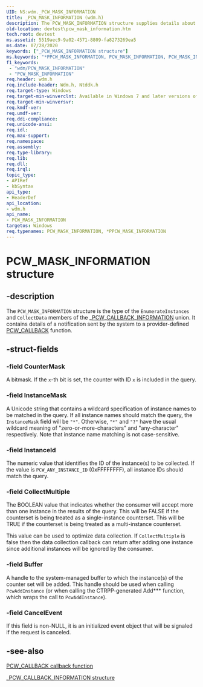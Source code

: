 ```yaml
---
UID: NS:wdm._PCW_MASK_INFORMATION
title: _PCW_MASK_INFORMATION (wdm.h)
description: The PCW_MASK_INFORMATION structure supplies details about the notification to send to the provider. This information is passed as part of the Info parameter to the PcwCallback function. This mask information is included in PCW_CALLBACK_INFORMATION.
old-location: devtest\pcw_mask_information.htm
tech.root: devtest
ms.assetid: 5519aec9-9a02-4571-8809-fa8273269ea5
ms.date: 07/28/2020
keywords: ["_PCW_MASK_INFORMATION structure"]
ms.keywords: "*PPCW_MASK_INFORMATION, PCW_MASK_INFORMATION, PCW_MASK_INFORMATION structure [Driver Development Tools], PPCW_MASK_INFORMATION, PPCW_MASK_INFORMATION structure pointer [Driver Development Tools], _PCW_MASK_INFORMATION, devtest.pcw_mask_information, km_pcw_44887cd4-4c18-4c6e-9168-5e89f37e970a.xml, wdm/PCW_MASK_INFORMATION, wdm/PPCW_MASK_INFORMATION"
f1_keywords:
 - "wdm/PCW_MASK_INFORMATION"
 - "PCW_MASK_INFORMATION"
req.header: wdm.h
req.include-header: Wdm.h, Ntddk.h
req.target-type: Windows
req.target-min-winverclnt: Available in Windows 7 and later versions of Windows.
req.target-min-winversvr: 
req.kmdf-ver: 
req.umdf-ver: 
req.ddi-compliance: 
req.unicode-ansi: 
req.idl: 
req.max-support: 
req.namespace: 
req.assembly: 
req.type-library: 
req.lib: 
req.dll: 
req.irql: 
topic_type:
- APIRef
- kbSyntax
api_type:
- HeaderDef
api_location:
- wdm.h
api_name:
- PCW_MASK_INFORMATION
targetos: Windows
req.typenames: PCW_MASK_INFORMATION, *PPCW_MASK_INFORMATION
---
```


# PCW_MASK_INFORMATION structure

## -description

The `PCW_MASK_INFORMATION` structure is the type of the `EnumerateInstances` and `CollectData` members of the [_PCW_CALLBACK_INFORMATION](ns-wdm-_pcw_callback_information.md) union. It contains details of a notification sent by the system to a provider-defined [PCW_CALLBACK](nc-wdm-pcw_callback.md) function.

## -struct-fields

### -field CounterMask

A bitmask. If the `x`-th bit is set, the counter with ID `x` is included in the query.

### -field InstanceMask

A Unicode string that contains a wildcard specification of instance names to be matched in the query. If all instance names should match the query, the `InstanceMask` field will be `"*"`. Otherwise, `"*"` and `"?"` have the usual wildcard meaning of "zero-or-more-characters" and "any-character" respectively. Note that instance name matching is not case-sensitive.

### -field InstanceId

The numeric value that identifies the ID of the instance(s) to be collected. If the value is `PCW_ANY_INSTANCE_ID` (0xFFFFFFFF), all instance IDs should match the query.

### -field CollectMultiple

The BOOLEAN value that indicates whether the consumer will accept more than one instance in the results of the query. This will be FALSE if the counterset is being treated as a single-instance counterset. This will be TRUE if the counterset is being treated as a multi-instance counterset.

This value can be used to optimize data collection. If `CollectMultiple` is false then the data collection callback can return after adding one instance since additional instances will be ignored by the consumer.

### -field Buffer

A handle to the system-managed buffer to which the instance(s) of the counter set will be added. This handle should be used when calling `PcwAddInstance` (or when calling the CTRPP-generated Add\*\*\* function, which wraps the call to `PcwAddInstance`).

### -field CancelEvent

If this field is non-NULL, it is an initialized event object that will be signaled if the request is canceled.

## -see-also

[PCW_CALLBACK callback function](nc-wdm-pcw_callback.md)

[_PCW_CALLBACK_INFORMATION structure](ns-wdm-_pcw_callback_information.md)
